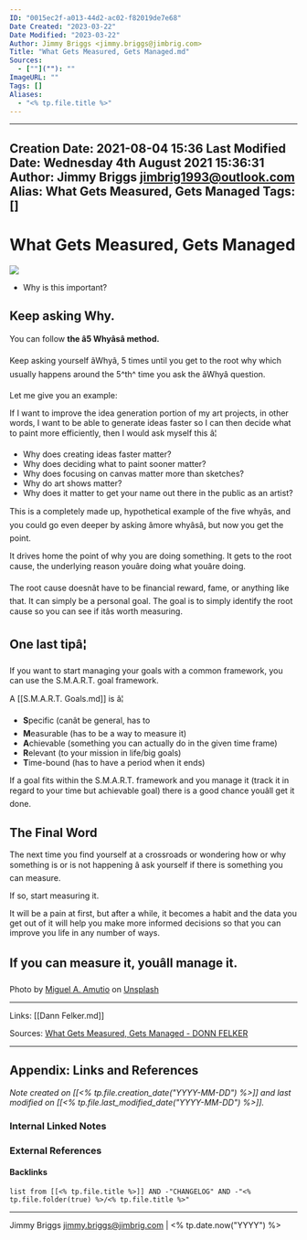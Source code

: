 ```yaml
---
ID: "0015ec2f-a013-44d2-ac02-f82019de7e68"
Date Created: "2023-03-22"
Date Modified: "2023-03-22"
Author: Jimmy Briggs <jimmy.briggs@jimbrig.com>
Title: "What Gets Measured, Gets Managed.md"
Sources: 
  - [""](""): ""
ImageURL: ""
Tags: []
Aliases:
  - "<% tp.file.title %>"
---
```


---
Creation Date: 2021-08-04 15:36
Last Modified Date: Wednesday 4th August 2021 15:36:31
Author: Jimmy Briggs <jimbrig1993@outlook.com>
Alias: What Gets Measured, Gets Managed
Tags: []
---

# What Gets Measured, Gets Managed

![](https://www.donnfelker.com/wp-content/uploads/2020/12/what-gets-measured-gets-managed-1024x623.jpg)

-   Why is this important?

## **Keep asking Why.**

You can follow **the â5 Whyâsâ method.**

Keep asking yourself âWhyâ, 5 times until you get to the root why which usually happens around the 5^th^ time you ask the âWhyâ question.

Let me give you an example:

If I want to improve the idea generation portion of my art projects, in other words, I want to be able to generate ideas faster so I can then decide what to paint more efficiently, then I would ask myself this â¦

-   Why does creating ideas faster matter?
-   Why does deciding what to paint sooner matter?
-   Why does focusing on canvas matter more than sketches?
-   Why do art shows matter?
-   Why does it matter to get your name out there in the public as an artist?

This is a completely made up, hypothetical example of the five whyâs, and you could go even deeper by asking âmore whyâsâ, but now you get the point.

It drives home the point of why you are doing something. It gets to the root cause, the underlying reason youâre doing what youâre doing.

The root cause doesnât have to be financial reward, fame, or anything like that. It can simply be a personal goal. The goal is to simply identify the root cause so you can see if itâs worth measuring.

## **One last tipâ¦**

If you want to start managing your goals with a common framework, you can use the S.M.A.R.T. goal framework.

A [[S.M.A.R.T. Goals.md]] is â¦

-   **S**pecific (canât be general, has to
-   **M**easurable (has to be a way to measure it)
-   **A**chievable (something you can actually do in the given time frame)
-   **R**elevant (to your mission in life/big goals)
-   **T**ime-bound (has to have a period when it ends)

If a goal fits within the S.M.A.R.T. framework and you manage it (track it in regard to your time but achievable goal) there is a good chance youâll get it done.

## **The Final Word**

The next time you find yourself at a crossroads or wondering how or why something is or is not happening â ask yourself if there is something you can measure.

If so, start measuring it.

It will be a pain at first, but after a while, it becomes a habit and the data you get out of it will help you make more informed decisions so that you can improve you life in any number of ways.

## **If you can measure it, youâll manage it.**

Photo by [Miguel A. Amutio](https://unsplash.com/@amutiomi?utm_source=unsplash&utm_medium=referral&utm_content=creditCopyText) on [Unsplash](https://unsplash.com/s/photos/measure?utm_source=unsplash&utm_medium=referral&utm_content=creditCopyText)

***

Links: [[Dann Felker.md]]

Sources: [What Gets Measured, Gets Managed - DONN FELKER](https://www.donnfelker.com/what-gets-measured-gets-managed/)

***

## Appendix: Links and References

*Note created on [[<% tp.file.creation_date("YYYY-MM-DD") %>]] and last modified on [[<% tp.file.last_modified_date("YYYY-MM-DD") %>]].*

### Internal Linked Notes

### External References

#### Backlinks

```dataview
list from [[<% tp.file.title %>]] AND -"CHANGELOG" AND -"<% tp.file.folder(true) %>/<% tp.file.title %>"
```


***

Jimmy Briggs <jimmy.briggs@jimbrig.com> | <% tp.date.now("YYYY") %>
